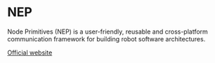 # NEP

Node Primitives (NEP) is a user-friendly, reusable and cross-platform communication framework for building robot software architectures.


[Official website](https://enriquecoronadozu.github.io/Nep/)

